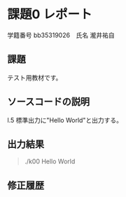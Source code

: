 # 課題0 レポート
学籍番号 bb35319026　氏名 瀧井祐自


## 課題
テスト用教材です。


## ソースコードの説明
l.5 標準出力に"Hello World"と出力する。


## 出力結果

> ./k00
> Hello World

## 修正履歴

